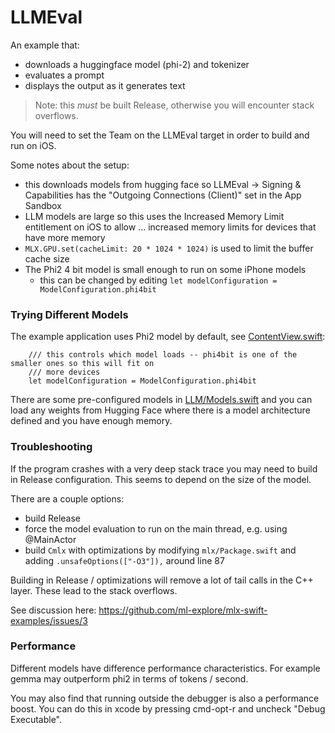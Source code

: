 #  LLMEval

An example that:

- downloads a huggingface model (phi-2) and tokenizer
- evaluates a prompt
- displays the output as it generates text

> Note: this _must_ be built Release, otherwise you will encounter
stack overflows.

You will need to set the Team on the LLMEval target in order to build and
run on iOS.

Some notes about the setup:

- this downloads models from hugging face so LLMEval -> Signing & Capabilities has the "Outgoing Connections (Client)" set in the App Sandbox
- LLM models are large so this uses the Increased Memory Limit entitlement on iOS to allow ... increased memory limits for devices that have more memory
- `MLX.GPU.set(cacheLimit: 20 * 1024 * 1024)` is used to limit the buffer cache size
- The Phi2 4 bit model is small enough to run on some iPhone models
    - this can be changed by editing `let modelConfiguration = ModelConfiguration.phi4bit`

### Trying Different Models

The example application uses Phi2 model by default, see [ContentView.swift](ContentView.swift#L58):

```
    /// this controls which model loads -- phi4bit is one of the smaller ones so this will fit on
    /// more devices
    let modelConfiguration = ModelConfiguration.phi4bit
```

There are some pre-configured models in [LLM/Models.swift](../../Libraries/LLM/Models.swift#L62)
and you can load any weights from Hugging Face where there
is a model architecture defined and you have enough
memory.

### Troubleshooting

If the program crashes with a very deep stack trace you may need to build
in Release configuration.  This seems to depend on the size of the model.

There are a couple options:

- build Release
- force the model evaluation to run on the main thread, e.g. using @MainActor
- build `Cmlx` with optimizations by modifying `mlx/Package.swift` and adding `.unsafeOptions(["-O3"]),` around line 87

Building in Release / optimizations will remove a lot of tail calls in the C++ 
layer.  These lead to the stack overflows.

See discussion here: https://github.com/ml-explore/mlx-swift-examples/issues/3

### Performance

Different models have difference performance characteristics.  For example gemma may outperform phi2 in terms of tokens / second.

You may also find that running outside the debugger is also a performance boost.  You can do this in xcode by pressing cmd-opt-r and uncheck "Debug Executable".
